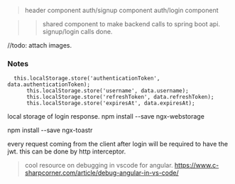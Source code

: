 > header component
> auth/signup component
> auth/login component

 >> shared component to make backend calls to spring boot api.
  signup/login calls done.

//todo: attach images. 

### Notes

```
  this.localStorage.store('authenticationToken', data.authenticationToken);
      this.localStorage.store('username', data.username);
      this.localStorage.store('refreshToken', data.refreshToken);
      this.localStorage.store('expiresAt', data.expiresAt);
```

local storage of login response.
    npm install --save ngx-webstorage

npm install --save ngx-toastr
    
every request coming from the client after login will be required to have the jwt. 
this can be done by http interceptor. 


> cool resource on debugging in vscode for angular.
https://www.c-sharpcorner.com/article/debug-angular-in-vs-code/
